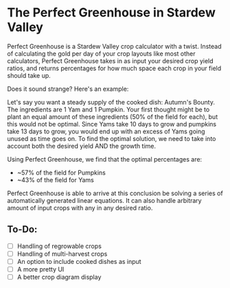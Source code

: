 # The Perfect Greenhouse in Stardew Valley

Perfect Greenhouse is a Stardew Valley crop calculator with a twist. Instead of calculating the gold per day of your crop layouts like most other calculators, Perfect Greenhouse takes in as input your desired crop yield ratios, and returns percentages for how much space each crop in your field should take up.

Does it sound strange? Here's an example:

Let's say you want a steady supply of the cooked dish: Autumn's Bounty. The ingredients are 1 Yam and 1 Pumpkin. Your first thought might be to plant an equal amount of these ingredients (50% of the field for each), but this would not be optimal. Since Yams take 10 days to grow and pumpkins take 13 days to grow, you would end up with an excess of Yams going unused as time goes on. To find the optimal solution, we need to take into account both the desired yield AND the growth time.

Using Perfect Greenhouse, we find that the optimal percentages are:
- ~57% of the field for Pumpkins
- ~43% of the field for Yams

Perfect Greenhouse is able to arrive at this conclusion be solving a series of automatically generated linear equations. It can also handle arbitrary amount of input crops with any in any desired ratio.


## To-Do:
- [ ] Handling of regrowable crops
- [ ] Handling of multi-harvest crops
- [ ] An option to include cooked dishes as input
- [ ] A more pretty UI
- [ ] A better crop diagram display
